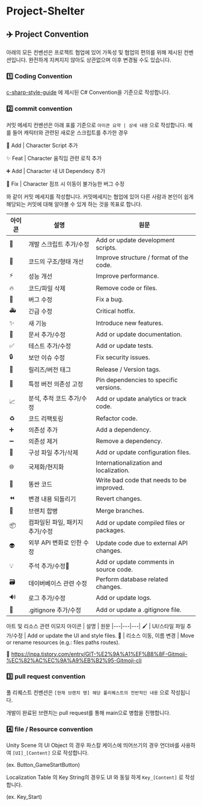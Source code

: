 # Project-Shelter

## ✈️ Project Convention

아래의 모든 컨벤션은 프로젝트 협업에 있어 가독성 및 협업의 편의를 위해 제시된 컨벤션입니다.
완전하게 지켜지지 않아도 상관없으며 이후 변경될 수도 있습니다.

### 1️⃣ Coding Convention

[c-sharp-style-guide](https://github.com/kodecocodes/c-sharp-style-guide) 에 제시된 C# Convention을 기준으로 작성합니다.

### 2️⃣ commit convention

커밋 메세지 컨벤션은 아래 표를 기준으로 `아이콘 요약 | 상세 내용` 으로 작성합니다. 예를 들어 캐릭터와 관련된 새로운 스크립트를 추가한 경우

🔨	 Add | Character Script 추가

✨ Feat | Character 움직임 관련 로직 추가

➕	 Add	| Character 내 UI Dependecy 추가

🐛 Fix	| Character 점프 시 이동이 불가능한 버그 수정

와 같이 커밋 메세지를 작성합니다. 커밋메세지는 협업에 있어 다른 사람과 본인이 쉽게 해당되는 커밋에 대해 알아볼 수 있게 하는 것을 목표로 합니다.

아이콘 | 설명 |	원문
|---|---|---|
🔨	|	개발 스크립트 추가/수정	| Add or update development scripts.
🎨	| 	코드의 구조/형태 개선 | 	Improve structure / format of the code.
⚡️	|	성능 개선	| Improve performance.
🔥	|	코드/파일 삭제 |	Remove code or files.
🐛	|	버그 수정	| Fix a bug.
🚑	|	긴급 수정 |	Critical hotfix.
✨	|	새 기능 |	Introduce new features.
📝	|	문서 추가/수정 |	Add or update documentation.
✅	 | 테스트 추가/수정	| Add or update tests.
🔒	| 보안 이슈 수정	| Fix security issues.
🔖	|	릴리즈/버전 태그 |	Release / Version tags.
📌	|	특정 버전 의존성 고정 |	Pin dependencies to specific versions.
📈	|	분석, 추적 코드 추가/수정	| Add or update analytics or track code.
♻️	 |	코드 리팩토링	| Refactor code.
➕	 | 의존성 추가	| Add a dependency.
➖	 |	의존성 제거 |	Remove a dependency.
🔧	|	구성 파일 추가/삭제 | 	Add or update configuration files.
🌐	|	국제화/현지화	| Internationalization and localization.
💩	|	똥싼 코드	| Write bad code that needs to be improved.
⏪	 |	변경 내용 되돌리기 |	Revert changes.
🔀	|	브랜치 합병 |	Merge branches.
📦	|	컴파일된 파일, 패키지 추가/수정 |	Add or update compiled files or packages.
👽	|	외부 API 변화로 인한 수정 |	Update code due to external API changes.
💡	|	주석 추가/수정	| Add or update comments in source code.
🗃	|	데이버베이스 관련 수정 |	Perform database related changes.
🔊	|	로그 추가/수정 |	Add or update logs.
🙈	|	.gitignore 추가/수정 |	Add or update a .gitignore file.

아트 및 리소스 관련 이모지
아이콘 | 설명 |	원문
|---|---|---|
🖌 |	UI/스타일 파일 추가/수정 |	Add or update the UI and style files.
🚚	|	리소스 이동, 이름 변경	| Move or rename resources (e.g.: files paths routes).

🔗 https://inpa.tistory.com/entry/GIT-%E2%9A%A1%EF%B8%8F-Gitmoji-%EC%82%AC%EC%9A%A9%EB%B2%95-Gitmoji-cli

### 3️⃣ pull request convention

풀 리퀘스트 컨벤션은 `[현재 브랜치 명] 해당 풀리퀘스트의 전반적인 내용` 으로 작성됩니다.

개발이 완료된 브랜치는 pull request를 통해 main으로 병합을 진행합니다.

### 4️⃣ file / Resource convention

Unity Scene 의 UI Object 의 경우 파스칼 케이스에 띄어쓰기의 경우 언더바를 사용하여 `[UI]_[Content]` 으로 작성합니다. 

(ex. Button_GameStartButton)

Localization Table 의 Key String의 경우도 UI 와 동일 하게 `Key_[Content]` 로 작성 합니다. 

(ex. Key_Start)
